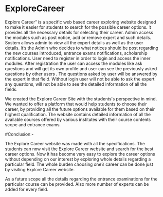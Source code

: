 # ExploreCareer
Explore Career” is a specific web based career exploring website designed to make it easier for students to search for the possible career options. It provides all the necessary details for selecting their career.
Admin access the modules such as post notice, add or remove expert and such details. System allows admin to view all the expert details as well as the user details.
It’s the Admin who decides to what notices should be post regarding the new courses introduced, entrance exams notifications, scholarship notifications.
User need to register in order to login and access the inner modules. After registration the user can access the modules like ask questions and will get its own profile and user can see the previously asked questions by other users . The questions asked by user will be answered by the expert in that field. 
Without login user will not be able to ask the expert any questions, will not be able to see the detailed information of all the fields.



We created the Explore Career Site  with the students's perspective in mind. We wanted to offer a platform that would help students to choose their career, by providing all the future options available for them based on their highest qualification.
The website contains detailed information of all the available courses offered by various institutes with their course contents scope and entrance exams.

#Conclusion:-

The Explore Career website was made with all the specifications. The students can now visit the Explore Career website and search for the best career options. Now it has become very easy to explore the career options without depending on our interest by exploring whole details regarding a particular field. The whole burden choosing one’s career can be done just by visiting Explore Career website.

As a future scope all the details regarding the entrance examinations for the particular course can be provided.  Also more number of experts can be added for every field.

